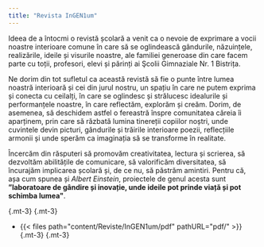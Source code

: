 ```yaml
---
title: "Revista InGEN1um"
---
```



Ideea de a întocmi o revistă școlară a venit ca o nevoie de exprimare a vocii noastre interioare comune în care să se oglindească gândurile, năzuințele, realizările, ideile și visurile noastre, ale familiei generoase din care facem parte cu toții, profesori, elevi și părinți ai Şcolii Gimnaziale Nr. 1 Bistrița.

Ne dorim din tot sufletul ca această revistă să fie o punte între lumea noastră interioară și cei din jurul nostru, un spațiu în care ne putem exprima și conecta cu ceilalți, în care se oglindesc și strălucesc idealurile și performanțele noastre, în care reflectăm, explorăm și creăm. Dorim, de asemenea, să deschidem astfel o fereastră înspre comunitatea căreia îi aparținem, prin care să răzbată lumina tinereții copiilor noștri, unde cuvintele devin picturi, gândurile și trăirile interioare poezii, reflecțiile armonii și unde sperăm ca imaginația să se transforme în realitate. 

Încercăm din răsputeri să promovăm creativitatea, lectura și scrierea, să dezvoltăm abilitățile de comunicare, să valorificăm diversitatea, să încurajăm implicarea școlară și, de ce nu, să păstrăm amintiri. Pentru că, așa cum spunea și *Albert Einstein*, proiectele de genul acesta sunt **”laboratoare de gândire și inovație, unde ideile pot prinde viață și pot schimba lumea"**.


{.mt-3}
{.mt-3}
- {{< files path="content/Reviste/InGEN1um/pdf" pathURL="pdf/" >}}
{.mt-3}
{.mt-3}